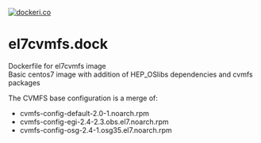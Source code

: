 [![dockeri.co](https://dockeri.co/image/adriansevcenco/el7cvmfs)](https://hub.docker.com/r/adriansevcenco/el7cvmfs)

# el7cvmfs.dock
Dockerfile for el7cvmfs image   
Basic centos7 image with addition of HEP_OSlibs dependencies and cvmfs packages   

The CVMFS base configuration is a merge of:  
* cvmfs-config-default-2.0-1.noarch.rpm  
* cvmfs-config-egi-2.4-2.3.obs.el7.noarch.rpm  
* cvmfs-config-osg-2.4-1.osg35.el7.noarch.rpm  

